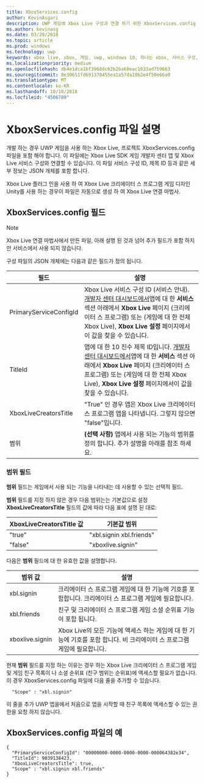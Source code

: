 ```yaml
---
title: XboxServices.config
author: KevinAsgari
description: UWP 게임에 Xbox Live 구성과 연결 하기 위한 XboxServices.config 파일에 설명 합니다.
ms.author: kevinasg
ms.date: 03/29/2018
ms.topic: article
ms.prod: windows
ms.technology: uwp
keywords: xbox live, xbox, 게임, uwp, windows 10, 하나는 xbox, 서비스 구성, xboxservices.config
ms.localizationpriority: medium
ms.openlocfilehash: db4e1dca1bf3968dc62b2ba60eac1033ad759663
ms.sourcegitcommit: 8e30651fd691378455ea1a57da10b2e4f50e66a0
ms.translationtype: MT
ms.contentlocale: ko-KR
ms.lasthandoff: 10/10/2018
ms.locfileid: "4506789"
---
```

# <a name="xboxservicesconfig-file-description"></a>XboxServices.config 파일 설명

개발 하는 경우 UWP 게임을 사용 하는 Xbox Live, 프로젝트 XboxServices.config 파일을 포함 해야 합니다.  이 파일에는 Xbox Live SDK 게임 개발자 센터 앱 및 Xbox Live 서비스 구성와 연결할 수 있습니다. 이 파일 서비스 구성 ID, 제목 ID 등과 같은 세부 정보는 JSON 개체를 포함 합니다.

Xbox Live 플러그 인을 사용 하 여 Xbox Live 크리에이터 스 프로그램 게임 디자인 Unity를 사용 하는 경우이 파일은 자동으로 생성 하 여 Xbox Live 연결 마법사.

## <a name="xboxservicesconfig-fields"></a>XboxServices.config 필드

>[!NOTE]
> Xbox Live 연결 마법사에서 만든 파일, 아래 설명 된 것과 넘어 추가 필드가 포함 하지만 서비스에서 사용 되지 않습니다.

구성 파일의 JSON 개체에는 다음과 같은 필드가 정의 됩니다.

필드 | 설명
--- | ---
PrimaryServiceConfigId  |  Xbox Live 서비스 구성 ID (서비스 안내). [개발자 센터 대시보드에서](https://developer.microsoft.com/en-us/dashboard)앱에 대 한 **서비스** 섹션 아래에서 **Xbox Live** 페이지 (크리에이터 스 프로그램) 또는 (게임에 대 한 전체 Xbox Live), **Xbox Live 설정** 페이지에서이 값을 찾을 수 있습니다.
TitleId  |  앱에 대 한 10 진수 제목 ID입니다. [개발자 센터 대시보드에서](https://developer.microsoft.com/en-us/dashboard)앱에 대 한 **서비스** 섹션 아래에서 **Xbox Live** 페이지 (크리에이터 스 프로그램) 또는 (게임에 대 한 전체 Xbox Live), **Xbox Live 설정** 페이지에서이 값을 찾을 수 있습니다.
XboxLiveCreatorsTitle  |  "True" 인 경우 앱은 Xbox Live 크리에이터 스 프로그램 앱을 나타냅니다. 그렇지 않으면 "false"입니다.
범위  |  **(선택 사항)** 앱에서 사용 되는 기능의 범위를 정의 합니다. 추가 설명을 아래를 참조 하세요.

### <a name="scope-field"></a>범위 필드

**범위** 필드는 게임에서 사용 되는 기능을 나타내는 데 사용할 수 있는 선택적 필드.


**범위** 필드를 지정 하지 않은 경우 다음 범위는는 기본값으로 설정 **XboxLiveCreatorsTitle** 필드의 값에 따라 다음 표에 설명 된 대로:

XboxLiveCreatorsTitle 값 | 기본값 범위
--- | ---
"true"  |  "xbl.signin xbl.friends"
"false"  |  "xboxlive.signin"



다음은 **범위** 필드에 대 한 유효한 값을 설명합니다.

범위 값 | 설명
--- | ---
xbl.signin  | 크리에이터 스 프로그램 게임에 대 한 기능에 기호를 포함합니다. 크리에이터 스 프로그램 게임에 필요합니다.
xbl.friends | 친구 및 크리에이터 스 프로그램 게임 소셜 순위표 기능이 포함 됩니다.
xboxlive.signin | Xbox Live의 모든 기능에 액세스 하는 게임에 대 한 기능에 기호를 포함 합니다. 비 크리에이터 스 프로그램 게임에 필요합니다.

현재 **범위** 필드를 지정 하는 이유는 경우 하는 Xbox Live 크리에이터 스 프로그램 게임 및 게임 친구 목록이 나 소셜 순위표 (친구 범위는 순위표)에 액세스할 필요가 없습니다. 이 경우 XboxServices.config 파일에 다음 줄을 추가할 수 있습니다.

```
  "Scope" : "xbl.signin"
```

이 줄을 추가 UWP 앱을에서 처음으로 앱을 시작할 때 친구 목록에 액세스할 수 있는 권한을 요청 하지 않습니다.

## <a name="example-xboxservicesconfig-file"></a>XboxServices.config 파일의 예

```
{
  "PrimaryServiceConfigId": "00000000-0000-0000-0000-000064382e34",
  "TitleId": 9039138423,
  "XboxLiveCreatorsTitle": true,
  "Scope" : "xbl.signin xbl.friends"
}
```
